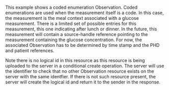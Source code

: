 This example shows a coded enumeration Observation. Coded enumerations are used when the measurement itself is a code. In this case, the measurement is the meal context associated with a glucose measurement. There is a limited set of possible entries for this measurement, this one indicating after lunch or dinner. In the future, this measurement will contain a source-handle reference pointing to the measurement containing the glucose concentration. For now, the associated Observation has to be determined by time stamp and the PHD and patient references.

Note there is no logical id in this resource as this resource is being uploaded to the server in a conditional create operation. The server will use the identifier to check that no other Observation resource exists on the server with the same identfier. If there is not such resource present, the server will create the logical id and return it to the sender in the response.
